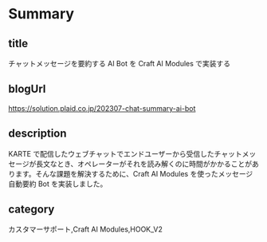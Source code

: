 # Summary

## title

チャットメッセージを要約する AI Bot を Craft AI Modules で実装する

## blogUrl

https://solution.plaid.co.jp/202307-chat-summary-ai-bot

## description

KARTE で配信したウェブチャットでエンドユーザーから受信したチャットメッセージが長文なとき、オペレーターがそれを読み解くのに時間がかかることがあります。そんな課題を解決するために、Craft AI Modules を使ったメッセージ自動要約 Bot を実装しました。

## category

カスタマーサポート,Craft AI Modules,HOOK_V2

